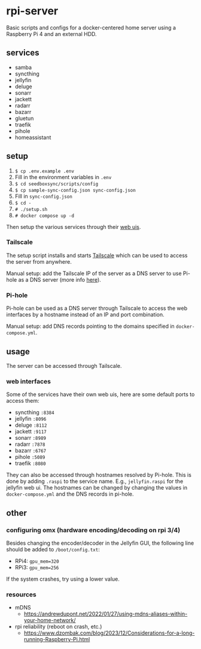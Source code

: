 # rpi-server

Basic scripts and configs for a docker-centered home server using a Raspberry Pi 4 and an external HDD.

## services

- samba
- syncthing
- jellyfin
- deluge
- sonarr
- jackett
- radarr
- bazarr
- gluetun
- traefik
- pihole
- homeassistant

## setup

1. `$ cp .env.example .env`
2. Fill in the environment variables in `.env`
3. `$ cd seedboxsync/scripts/config`
4. `$ cp sample-sync-config.json sync-config.json`
5. Fill in `sync-config.json`
6. `$ cd -`
7. `# ./setup.sh`
8. `# docker compose up -d`

Then setup the various services through their [web uis](#web-interfaces).

### Tailscale

The setup script installs and starts [Tailscale](https://tailscale.com/) which can be used to access the server from anywhere.

Manual setup: add the Tailscale IP of the server as a DNS server to use Pi-hole as a DNS server (more info [here](https://tailscale.com/kb/1114/pi-hole/#optional-share-your-pi-hole-with-a-friend)).

### Pi-hole

Pi-hole can be used as a DNS server through Tailscale to access the web interfaces by a hostname instead of an IP and port combination.

Manual setup: add DNS records pointing to the domains specified in `docker-compose.yml`.

## usage

The server can be accessed through Tailscale.

### web interfaces

Some of the services have their own web uis, here are some default ports to access them:

- syncthing `:8384`
- jellyfin `:8096`
- deluge `:8112`
- jackett `:9117`
- sonarr `:8989`
- radarr `:7878`
- bazarr `:6767`
- pihole `:5089`
- traefik `:8080`

They can also be accessed through hostnames resolved by Pi-hole. This is done by adding `.raspi` to the service name. E.g., `jellyfin.raspi` for the jellyfin web ui. The hostnames can be changed by changing the values in `docker-compose.yml` and the DNS records in pi-hole.

## other

### configuring omx (hardware encoding/decoding on rpi 3/4)

Besides changing the encoder/decoder in the Jellyfin GUI, the following line should be added to `/boot/config.txt`:

- RPi4: `gpu_mem=320`
- RPi3: `gpu_mem=256`

If the system crashes, try using a lower value.

### resources

- mDNS
  - https://andrewdupont.net/2022/01/27/using-mdns-aliases-within-your-home-network/
- rpi reliability (reboot on crash, etc.)
  - https://www.dzombak.com/blog/2023/12/Considerations-for-a-long-running-Raspberry-Pi.html

